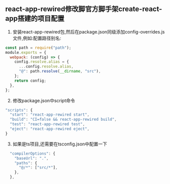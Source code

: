 ## react-app-rewired修改脚官方脚手架create-react-app搭建的项目配置
1. 安装react-app-rewired包,然后在package.json同级添加config-overrides.js文件,例如:配置路径别名:
```javascript
const path = require("path");
module.exports = {
  webpack: (config) => {
    config.resolve.alias = {
      ...config.resolve.alias,
      "@": path.resolve(__dirname, "src"),
    };
    return config;
  },
};
```
2. 修改package.json中script命令
```javascript
"scripts": {
  "start": "react-app-rewired start",
  "build": "CI=false && react-app-rewired build",
  "test": "react-app-rewired test",
  "eject": "react-app-rewired eject",
}
```
3. 如果是ts项目,还需要在tsconfig.json中配置一下
```javascript
  "compilerOptions": {
    "baseUrl": ".",
    "paths": {
      "@/*": ["src/*"],
    },
  },
```



